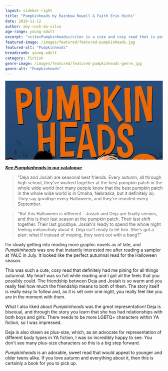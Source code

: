 ```yaml
---
layout: sidebar-right
title: "Pumpkinheads by Rainbow Rowell & Faith Erin Hicks"
date: 2019-11-12
author: amy-rush-da-silva
age-range: young-adult
excerpt: "<cite>Pumpkinheads</cite> is a cute and cosy read that is perfect for autumn."
featured-image: /images/featured/featured-pumpkinheads.jpg
featured-alt: "Pumpkinheads"
breadcrumb: young-adult
category: fiction
genre-image: /images/featured/featured-pumpkinheads-genre.jpg
genre-alt: "Pumpkinheads"
---
```


![Pumpkinheads](/images/featured/featured-pumpkinheads.jpg)

**[See <cite>Pumpkinheads</cite> in our catalogue](https://suffolk.spydus.co.uk/cgi-bin/spydus.exe/ENQ/OPAC/BIBENQ?BRN=2615393)**

> "Deja and Josiah are seasonal best friends. Every autumn, all through high school, they've worked together at the best pumpkin patch in the whole wide world (not many people know that the best pumpkin patch in the whole wide world is in Omaha, Nebraska, but it definitely is). They say goodbye every Halloween, and they're reunited every September.

> "But this Halloween is different - Josiah and Deja are finally seniors, and this is their last season at the pumpkin patch. Their last shift together. Their last goodbye. Josiah's ready to spend the whole night feeling melancholy about it. Deja isn't ready to let him. She's got a plan: what if instead of moping, they went out with a bang?"

I’m slowly getting into reading more graphic novels as of late, and <cite>Pumpkinheads</cite> was one that instantly interested me after reading a sampler at YALC in July. It looked like the perfect autumnal read for the Halloween season.

This was such a cute, cosy read that definitely had me pining for all things autumnal. My heart was so full while reading and I got all the feels that you possibly could. The friendship between Deja and Josiah is so warm and you really feel how much the friendship means to both of them. The story itself is really easy to follow and, as it is set over one night, you really feel like you are in the moment with them.

What I also liked about <cite>Pumpkinheads</cite> was the great representation! Deja is bisexual, and through the story you learn that she has had relationships with both boys and girls. There needs to be more LGBTQ+ characters within YA fiction, so I was impressed.

Deja is also drawn as plus-size, which, as an advocate for representation of different body types in YA fiction, I was so incredibly happy to see. You don't see many plus-size characters so this is a big step forward.

<cite>Pumpkinheads</cite> is an adorable, sweet read that would appeal to younger and older teens alike. If you love autumn and everything about it, then this is certainly a book for you to pick up.

